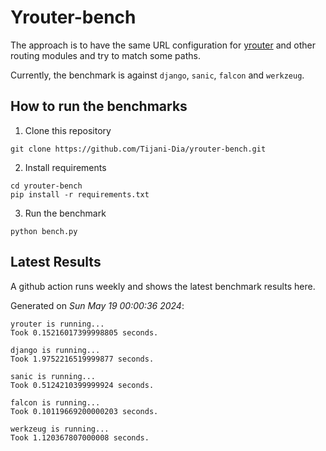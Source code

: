 # Yrouter-bench

The approach is to have the same URL configuration for [yrouter](https://github.com/Tijani-Dia/yrouter) and other routing modules and try to match some paths.

Currently, the benchmark is against `django`, `sanic`, `falcon` and `werkzeug`.

## How to run the benchmarks

1. Clone this repository

```shell
git clone https://github.com/Tijani-Dia/yrouter-bench.git
```

2. Install requirements

```shell
cd yrouter-bench
pip install -r requirements.txt
```

3. Run the benchmark

```shell
python bench.py
```

## Latest Results

A github action runs weekly and shows the latest benchmark results here.

Generated on *Sun May 19 00:00:36 2024*:

```shell
yrouter is running...
Took 0.15216017399998805 seconds.

django is running...
Took 1.9752216519999877 seconds.

sanic is running...
Took 0.5124210399999924 seconds.

falcon is running...
Took 0.10119669200000203 seconds.

werkzeug is running...
Took 1.120367807000008 seconds.

```